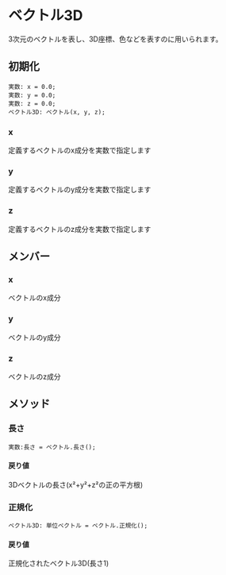 # ベクトル3D

3次元のベクトルを表し、3D座標、色などを表すのに用いられます。

## 初期化

```
実数: x = 0.0;
実数: y = 0.0;
実数: z = 0.0;
ベクトル3D: ベクトル(x, y, z);
```

### x

定義するベクトルのx成分を実数で指定します

### y

定義するベクトルのy成分を実数で指定します

### z

定義するベクトルのz成分を実数で指定します


## メンバー

### x

ベクトルのx成分

### y

ベクトルのy成分

### z

ベクトルのz成分

## メソッド

### 長さ

```
実数:長さ = ベクトル.長さ();
```

#### 戻り値

3Dベクトルの長さ(x²+y²+z²の正の平方根)

### 正規化

```
ベクトル3D: 単位ベクトル = ベクトル.正規化();
```

#### 戻り値

正規化されたベクトル3D(長さ1)
